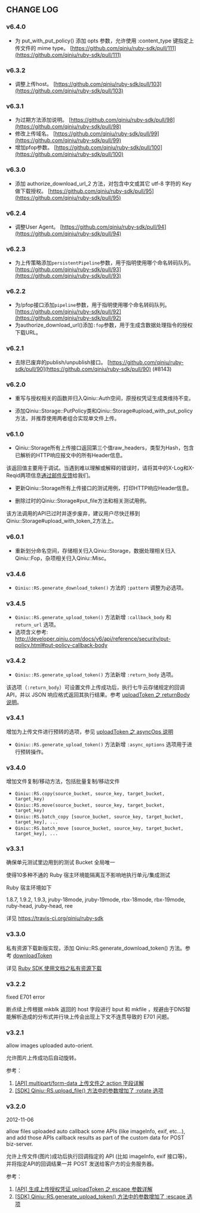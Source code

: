 ## CHANGE LOG

### v6.4.0

- 为 put_with_put_policy() 添加 opts 参数，允许使用 :content_type 键指定上传文件的 mime type。 [https://github.com/qiniu/ruby-sdk/pull/111](https://github.com/qiniu/ruby-sdk/pull/111)

### v6.3.2

- 调整上传host。 [https://github.com/qiniu/ruby-sdk/pull/103](https://github.com/qiniu/ruby-sdk/pull/103)

### v6.3.1

- 为过期方法添加说明。 [https://github.com/qiniu/ruby-sdk/pull/98](https://github.com/qiniu/ruby-sdk/pull/98)
- 修改上传域名。 [https://github.com/qiniu/ruby-sdk/pull/99](https://github.com/qiniu/ruby-sdk/pull/99)
- 增加pfop参数。 [https://github.com/qiniu/ruby-sdk/pull/100](https://github.com/qiniu/ruby-sdk/pull/100)

### v6.3.0

- 添加 authorize_download_url_2 方法，对包含中文或其它 utf-8 字符的 Key 做下载授权。 [https://github.com/qiniu/ruby-sdk/pull/95](https://github.com/qiniu/ruby-sdk/pull/95)

### v6.2.4

- 调整User Agent。 [https://github.com/qiniu/ruby-sdk/pull/94](https://github.com/qiniu/ruby-sdk/pull/94)

### v6.2.3

- 为上传策略添加`persistentPipeline`参数，用于指明使用哪个命名转码队列。  [https://github.com/qiniu/ruby-sdk/pull/93](https://github.com/qiniu/ruby-sdk/pull/93)

### v6.2.2

- 为/pfop接口添加`pipeline`参数，用于指明使用哪个命名转码队列。  [https://github.com/qiniu/ruby-sdk/pull/92](https://github.com/qiniu/ruby-sdk/pull/92)
- 为authorize_download_url()添加`:fop`参数，用于生成含数据处理指令的授权下载URL。  

### v6.2.1

- 去除已废弃的publish/unpublish接口。 [https://github.com/qiniu/ruby-sdk/pull/90](https://github.com/qiniu/ruby-sdk/pull/90) (#8143)

### v6.2.0

- 重写与授权相关的函数并归入Qiniu::Auth空间，原授权凭证生成类维持不变。

- 添加Qiniu::Storage::PutPolicy类和Qiniu::Storage#upload_with_put_policy方法，并推荐使用两者组合实现单文件上传。

### v6.1.0

- Qiniu::Storage所有上传接口返回第三个值raw_headers，类型为Hash，包含已解析的HTTP响应报文中的所有Header信息。

该返回值主要用于调试。当遇到难以理解或解释的错误时，请将其中的X-Log和X-Reqid两项信息[通过邮件反馈](mailto:support@qiniu.com?subject=Ruby-SDK-Bug-Report)给我们。

- 更新Qiniu::Storage所有上传接口的测试用例，打印HTTP响应Header信息。

- 删除过时的Qiniu::Storage#put_file方法和相关测试用例。

该方法调用的API已过时并逐步废弃，建议用户尽快迁移到Qiniu::Storage#upload_with_token_2方法上。

### v6.0.1

- 重新划分命名空间，存储相关归入Qiniu::Storage，数据处理相关归入Qiniu::Fop，杂项相关归入Qiniu::Misc。

### v3.4.6

- `Qiniu::RS.generate_download_token()` 方法的 `:pattern` 调整为必选项。

### v3.4.5

- `Qiniu::RS.generate_upload_token()` 方法新增 `:callback_body` 和 `return_url` 选项。
- 选项含义参考: <http://developer.qiniu.com/docs/v6/api/reference/security/put-policy.html#put-policy-callback-body>

### v3.4.2

- `Qiniu::RS.generate_upload_token()` 方法新增 `:return_body` 选项。

该选项（`:return_body`）可设置文件上传成功后，执行七牛云存储规定的回调API，并以 JSON 响应格式返回其执行结果。参考 [uploadToken 之 returnBody 说明](http://developer.qiniu.com/docs/v6/api/reference/security/put-policy.html#put-policy-return-body)。

### v3.4.1

增加为上传文件进行预转的选项，参见 [uploadToken 之 asyncOps 说明](http://docs.qiniu.com/api/v6/put.html#uploadToken-asyncOps)

- `Qiniu::RS.generate_upload_token()` 方法新增 `:async_options` 选项用于进行预转操作。

### v3.4.0

增加文件复制/移动方法，包括批量复制/移动文件

- `Qiniu::RS.copy(source_bucket, source_key, target_bucket, target_key)`
- `Qiniu::RS.move(source_bucket, source_key, target_bucket, target_key)`
- `Qiniu::RS.batch_copy [source_bucket, source_key, target_bucket, target_key], ...`
- `Qiniu::RS.batch_move [source_bucket, source_key, target_bucket, target_key], ...`

### v3.3.1

确保单元测试里边用到的测试 Bucket 全局唯一

使得10多种不通的 Ruby 宿主环境能隔离互不影响地执行单元/集成测试

Ruby 宿主环境如下

1.8.7, 1.9.2, 1.9.3, jruby-18mode, jruby-19mode, rbx-18mode, rbx-19mode, ruby-head, jruby-head, ree

详见 <https://travis-ci.org/qiniu/ruby-sdk>

### v3.3.0

私有资源下载新版实现，添加 Qiniu::RS.generate_download_token() 方法。参考 [downloadToken](http://developer.qiniu.com/docs/v6/api/reference/security/download-token.html)

详见 [Ruby SDK 使用文档之私有资源下载](http://developer.qiniu.com/docs/v6/api/overview/dn/security.html)

### v3.2.2

fixed E701 error

断点续上传根据 mkblk 返回的 host 字段进行 bput 和 mkfile ，规避由于DNS智能解析造成的分布式并行块上传会出现上下文不连贯导致的 E701 问题。

### v3.2.1

allow images uploaded auto-orient.

允许图片上传成功后自动旋转。

参考：

1. [[API] multipart/form-data 上传文件之 action 字段详解](http://docs.qiniutek.com/v3/api/io/#upload-action)
2. [[SDK] Qiniu::RS.upload_file() 方法中的参数增加了 :rotate 选项](http://docs.qiniutek.com/v3/sdk/ruby/#upload-server-side)

### v3.2.0

2012-11-06

allow files uploaded auto callback some APIs (like imageInfo, exif, etc…), and add those APIs callback results as part of the custom data for POST biz-server.

允许上传文件(图片)成功后执行回调指定的 API (比如 imageInfo, exif 接口等)，并将指定API的回调结果一并 POST 发送给客户方的业务服务器。

参考：

1. [[API] 生成上传授权凭证 uploadToken 之 escape 参数详解](http://docs.qiniutek.com/v3/api/io/#escape-expression)
2. [[SDK] Qiniu::RS.generate_upload_token() 方法中的参数增加了 :escape 选项](http://docs.qiniutek.com/v3/sdk/ruby/#generate-upload-token)

